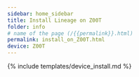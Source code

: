 ```yaml
---
sidebar: home_sidebar
title: Install Lineage on Z00T
folder: info
# name of the page (/{{permalink}}.html)
permalink: install_on_Z00T.html
device: Z00T
---
```

{% include templates/device_install.md %}

